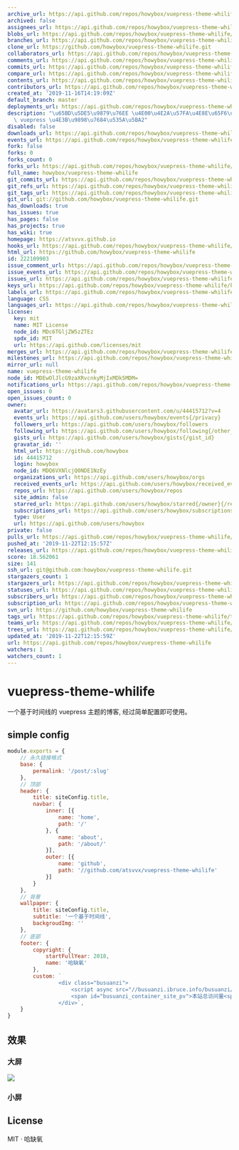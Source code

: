 ```yaml
---
archive_url: https://api.github.com/repos/howybox/vuepress-theme-whilife/{archive_format}{/ref}
archived: false
assignees_url: https://api.github.com/repos/howybox/vuepress-theme-whilife/assignees{/user}
blobs_url: https://api.github.com/repos/howybox/vuepress-theme-whilife/git/blobs{/sha}
branches_url: https://api.github.com/repos/howybox/vuepress-theme-whilife/branches{/branch}
clone_url: https://github.com/howybox/vuepress-theme-whilife.git
collaborators_url: https://api.github.com/repos/howybox/vuepress-theme-whilife/collaborators{/collaborator}
comments_url: https://api.github.com/repos/howybox/vuepress-theme-whilife/comments{/number}
commits_url: https://api.github.com/repos/howybox/vuepress-theme-whilife/commits{/sha}
compare_url: https://api.github.com/repos/howybox/vuepress-theme-whilife/compare/{base}...{head}
contents_url: https://api.github.com/repos/howybox/vuepress-theme-whilife/contents/{+path}
contributors_url: https://api.github.com/repos/howybox/vuepress-theme-whilife/contributors
created_at: '2019-11-16T14:19:09Z'
default_branch: master
deployments_url: https://api.github.com/repos/howybox/vuepress-theme-whilife/deployments
description: "\u65BD\u5DE5\u9879\u76EE \u4E00\u4E2A\u57FA\u4E8E\u65F6\u95F4\u7EBF\u7684\
  \ vuepress \u4E3B\u9898\u7684\u535A\u5BA2"
disabled: false
downloads_url: https://api.github.com/repos/howybox/vuepress-theme-whilife/downloads
events_url: https://api.github.com/repos/howybox/vuepress-theme-whilife/events
fork: false
forks: 0
forks_count: 0
forks_url: https://api.github.com/repos/howybox/vuepress-theme-whilife/forks
full_name: howybox/vuepress-theme-whilife
git_commits_url: https://api.github.com/repos/howybox/vuepress-theme-whilife/git/commits{/sha}
git_refs_url: https://api.github.com/repos/howybox/vuepress-theme-whilife/git/refs{/sha}
git_tags_url: https://api.github.com/repos/howybox/vuepress-theme-whilife/git/tags{/sha}
git_url: git://github.com/howybox/vuepress-theme-whilife.git
has_downloads: true
has_issues: true
has_pages: false
has_projects: true
has_wiki: true
homepage: https://atsvvx.github.io
hooks_url: https://api.github.com/repos/howybox/vuepress-theme-whilife/hooks
html_url: https://github.com/howybox/vuepress-theme-whilife
id: 222109903
issue_comment_url: https://api.github.com/repos/howybox/vuepress-theme-whilife/issues/comments{/number}
issue_events_url: https://api.github.com/repos/howybox/vuepress-theme-whilife/issues/events{/number}
issues_url: https://api.github.com/repos/howybox/vuepress-theme-whilife/issues{/number}
keys_url: https://api.github.com/repos/howybox/vuepress-theme-whilife/keys{/key_id}
labels_url: https://api.github.com/repos/howybox/vuepress-theme-whilife/labels{/name}
language: CSS
languages_url: https://api.github.com/repos/howybox/vuepress-theme-whilife/languages
license:
  key: mit
  name: MIT License
  node_id: MDc6TGljZW5zZTEz
  spdx_id: MIT
  url: https://api.github.com/licenses/mit
merges_url: https://api.github.com/repos/howybox/vuepress-theme-whilife/merges
milestones_url: https://api.github.com/repos/howybox/vuepress-theme-whilife/milestones{/number}
mirror_url: null
name: vuepress-theme-whilife
node_id: MDEwOlJlcG9zaXRvcnkyMjIxMDk5MDM=
notifications_url: https://api.github.com/repos/howybox/vuepress-theme-whilife/notifications{?since,all,participating}
open_issues: 0
open_issues_count: 0
owner:
  avatar_url: https://avatars3.githubusercontent.com/u/44415712?v=4
  events_url: https://api.github.com/users/howybox/events{/privacy}
  followers_url: https://api.github.com/users/howybox/followers
  following_url: https://api.github.com/users/howybox/following{/other_user}
  gists_url: https://api.github.com/users/howybox/gists{/gist_id}
  gravatar_id: ''
  html_url: https://github.com/howybox
  id: 44415712
  login: howybox
  node_id: MDQ6VXNlcjQ0NDE1NzEy
  organizations_url: https://api.github.com/users/howybox/orgs
  received_events_url: https://api.github.com/users/howybox/received_events
  repos_url: https://api.github.com/users/howybox/repos
  site_admin: false
  starred_url: https://api.github.com/users/howybox/starred{/owner}{/repo}
  subscriptions_url: https://api.github.com/users/howybox/subscriptions
  type: User
  url: https://api.github.com/users/howybox
private: false
pulls_url: https://api.github.com/repos/howybox/vuepress-theme-whilife/pulls{/number}
pushed_at: '2019-11-22T12:15:57Z'
releases_url: https://api.github.com/repos/howybox/vuepress-theme-whilife/releases{/id}
score: 18.562061
size: 141
ssh_url: git@github.com:howybox/vuepress-theme-whilife.git
stargazers_count: 1
stargazers_url: https://api.github.com/repos/howybox/vuepress-theme-whilife/stargazers
statuses_url: https://api.github.com/repos/howybox/vuepress-theme-whilife/statuses/{sha}
subscribers_url: https://api.github.com/repos/howybox/vuepress-theme-whilife/subscribers
subscription_url: https://api.github.com/repos/howybox/vuepress-theme-whilife/subscription
svn_url: https://github.com/howybox/vuepress-theme-whilife
tags_url: https://api.github.com/repos/howybox/vuepress-theme-whilife/tags
teams_url: https://api.github.com/repos/howybox/vuepress-theme-whilife/teams
trees_url: https://api.github.com/repos/howybox/vuepress-theme-whilife/git/trees{/sha}
updated_at: '2019-11-22T12:15:59Z'
url: https://api.github.com/repos/howybox/vuepress-theme-whilife
watchers: 1
watchers_count: 1
---
```


# vuepress-theme-whilife

一个基于时间线的 vuepress 主题的博客, 经过简单配置即可使用。

## simple config

```js
module.exports = {
    // 永久链接格式
    base: {
        permalink: '/post/:slug'
    },
    // 顶部
    header: {
        title: siteConfig.title,
        navbar: {
            inner: [{
                name: 'home',
                path: '/'
            }, {
                name: 'about',
                path: '/about/'
            }],
            outer: [{
                name: 'github',
                path: '//github.com/atsvvx/vuepress-theme-whilife'
            }]
        }
    },
    // 背景
    wallpaper: {
        title: siteConfig.title,
        subtitle: '一个基于时间线',
        backgroudImg: ''
    },
    // 底部
    footer: {
        copyright: {
            startFullYear: 2018,
            name: '哈缺氧'
        },
        custom: `
                <div class="busuanzi">
                    <script async src="//busuanzi.ibruce.info/busuanzi/2.3/busuanzi.pure.mini.js"></script>
                    <span id="busuanzi_container_site_pv">本站总访问量<span id="busuanzi_value_site_pv"></span>次</span>
                </div>`,
    }
}
```

## 效果

### 大屏

![](https://i.loli.net/2019/11/20/OizN1tjfKrh8JdC.png)

### 小屏



## License

MIT · 哈缺氧
